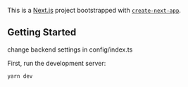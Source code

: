 This is a [Next.js](https://nextjs.org/) project bootstrapped with [`create-next-app`](https://github.com/vercel/next.js/tree/canary/packages/create-next-app).

## Getting Started
change backend settings in config/index.ts

First, run the development server:

```bash
yarn dev
```

